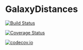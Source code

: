 # GalaxyDistances

[![Build Status](https://travis-ci.org/brendanstats/GalaxyDistances.jl.svg?branch=master)](https://travis-ci.org/brendanstats/GalaxyDistances.jl)

[![Coverage Status](https://coveralls.io/repos/brendanstats/GalaxyDistances.jl/badge.svg?branch=master&service=github)](https://coveralls.io/github/brendanstats/GalaxyDistances.jl?branch=master)

[![codecov.io](http://codecov.io/github/brendanstats/GalaxyDistances.jl/coverage.svg?branch=master)](http://codecov.io/github/brendanstats/GalaxyDistances.jl?branch=master)
